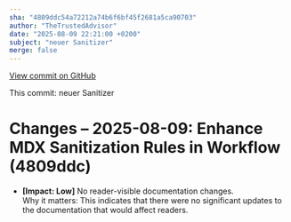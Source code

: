 ```yaml
---
sha: "4809ddc54a72212a74b6f6bf45f2681a5ca90703"
author: "TheTrustedAdvisor"
date: "2025-08-09 22:21:00 +0200"
subject: "neuer Sanitizer"
merge: false
---
```


[View commit on GitHub](https://github.com/TheTrustedAdvisor/FabricAdoptionFramework/commit/4809ddc54a72212a74b6f6bf45f2681a5ca90703)

This commit: neuer Sanitizer

# Changes – 2025-08-09: Enhance MDX Sanitization Rules in Workflow (4809ddc)

- **[Impact: Low]** No reader-visible documentation changes.  
Why it matters: This indicates that there were no significant updates to the documentation that would affect readers.
